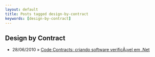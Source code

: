 ```yaml
---
layout: default
title: Posts tagged design-by-contract
keywords: [design-by-contract]
---
```

<h2 class="category">Design by Contract</h2>
<ul class="posts">
<li>
<p>
<span class="date">28/06/2010</span> &raquo;
<a href="/blog/code-contracts-criando-software-verificavel-em-net">Code Contracts: criando software verificÃ¡vel em .Net</a>
</p>
</li>
</ul>
